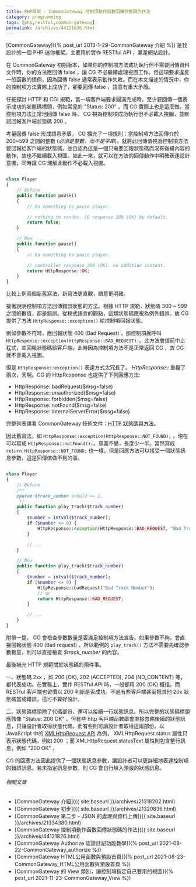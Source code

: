 ```yaml
---
title: PHP框架 - CommonGateway 控制項動作函數回傳狀態碼的作法
category: programming
tags: [php,restful,common-gateway]
permalink: /archives/44121826.html
---
```


[CommonGateway]({% post_url 2013-1-29-CommonGateway 介紹 %}) 是我設計的一個 PHP 迷你框架。主要用於實作 RESTful API ，兼差網站設計。

在 CommonGateway 初期版本，如果你的控制項方法成功執行但不需要回傳資料文件時，你的方法應回傳 false ，讓 CG 不必繼續處理視圖工作。但這項要求違反一般函數的慣例，因為回傳 false 通常表示動作失敗。而在本文描述的情況中，你的控制項方法實際上成功了，卻要回傳 false ，語意有重大矛盾。

仔細探討 HTTP 和 CGI 規範，當一項客戶端要求圓滿完成時，至少要回傳一個表示成功的狀態碼標頭，例如常見的 "Status: 200" 。而 CG 實際上也是這麼做。當控制項方法正常地回傳 false 時， CG 視為控制項成功執行但不必載入視圖，並默認回報客戶端狀態碼 200 。

<!--more-->

考量回傳 false 形成語意矛盾， CG 擴充了一項規則：當控制項方法回傳介於 200~599 之間的整數 (*必須是整數，而不是字串*)，就將此回傳值視為控制項方法要回報給客戶端的狀態碼。並且認為這是一個只需要回報狀態碼而沒有後續內容的動作，故也不繼續載入視圖。如此一來，就可以在方法的回傳動作中明確表達設計意圖，同時讓 CG 理解此動作不必載入視圖。

```php

class Player
{
    // Before
    public function pause()
    {
        // Do something to pause player.

        // nothing to render. CG response 200 (OK) by default.
        return false;
    }

    // Now
    public function pause()
    {
        // Do something to pause player.

        // controller response 200 (OK). no addition content.
        return HttpResponse::OK;
    }
}

```

比較上例兩個新舊寫法，新寫法更直觀，語意更明確。

接著說明控制項方法回傳錯誤狀態的方法。根據 HTTP 規範，狀態碼 300 ~ 599 之間的數值，都是錯誤。從程式語言的觀點，這類狀態碼應視為例外錯誤。故 CG 提供了方法 `HttpResponse::exception()` 給控制項回報狀態。

例如參數不符時，應回報狀態 400 (Bad Request) ，那控制項就呼叫 `HttpResponse::exception(HttpResponse::BAD_REQUEST);`。此方法會提前中止程式，並回報狀態碼給客戶端。此時因為控制項方法不是正常返回 CG ，故 CG 就不會載入視圖。

但是 `HttpResponse::exception()` 表達方式太冗長了。 *HttpResponse::* 重複了兩次，天啊。CG 的 HttpResponse 也提供了下列回應方法:

* HttpResponse::badRequest($msg=false)
* HttpResponse::unauthorized($msg=false)
* HttpResponse::forbidden($msg=false)
* HttpResponse::notFound($msg=false)
* HttpResponse::internalServerError($msg=false)

完整列表請看 CommonGateway 技術文件：[HTTP 狀態碼與方法](https://github.com/shirock/common-gateway-framework/blob/main/doc/status_codes.md)。

因此舊寫法，如 `HttpResponse::exception(HttpResponse::NOT_FOUND);` ，現在可以寫成 `HttpResponse::notFound();`。意義不變，長度少一半。當然寫成 `return HttpResponse::NOT_FOUND;` 也一樣。但是回應方法可以接受一個狀態訊息參數，這是回傳值做不到的事。

```php

class Player
{
    // Before
    /**
    @param $track_number should >= 1.
     */
    public function play_track($track_number)
    {
        $number = intval($track_number);
        if ($number <= 0) {
            HttpResponse::exception(HttpResponse::BAD_REQUEST, "Bad Track Number");
        }

        // ...
    }

    // Now
    public function play_track($track_number)
    {
        $number = intval($track_number);
        if ($number <= 0) {
            HttpResponse::badRequest("Bad Track Number");
            // or
            return HttpResponse::BAD_REQUEST;
        }

        // ...
    }
}

```

附帶一提， CG 會檢查參數數量是否滿足控制項方法宣告。如果參數不夠，會直接回報狀態 400 (Bad request) 。所以範例的 `play_track()` 方法不需要先確認參數數量，則可以直接檢查 <var>$track_number</var> 的內容。

最後補充 HTTP 規範關於狀態碼的兩件事。

一、狀態碼 2xx ，如 200 (OK), 202 (ACCEPTED), 204 (NO_CONTENT) 等，都代表成功。在實務上，實作 RESTful API 時，一般都用 200 (OK) 概括。而 RESTful 客戶端也習慣以 200 判斷是否成功。不過有些客戶端甚至把其他 20x 狀態碼當成錯誤，這可不算好設計。

二、狀態碼標頭除了代碼部份，還可以接續一行狀態訊息。所以完整的狀態碼標頭應該像 "Statue: 200 OK" 。但有些 http 客戶端函數庫會直接忽略後續的狀態訊息，只讓設計者取得狀態代碼。而有些則可讓設計者取得這兩部份。以 JavaScript 中的 [XMLHttpRequest API](https://developer.mozilla.org/en-US/docs/Web/API/XMLHttpRequest) 為例， XMLHttpRequest.status 屬性只表示狀態代碼，例如 200 ；而 XMLHttpRequest.statusText 屬性則包含整行訊息，例如 "200 OK" 。

CG 的回應方法因此提供了一個狀態訊息參數，讓設計者可以更詳細地表達控制項的錯誤訊息。若未指定訊息參數，則 CG 會自行填入預設的狀態訊息。

###### 相關文章

* [CommonGateway 介紹]({{ site.baseurl }}/archives/21318202.html)
* [CommonGateway 初步]({{ site.baseurl }}/archives/21320836.html)
* [CommonGateway 第二步 - JSON 的處理與資料上傳]({{ site.baseurl }}/archives/21334380.html)
* [CommonGateway 控制項動作函數回傳狀態碼的作法]({{ site.baseurl }}/archives/44121826.html)
* [CommonGateway Authorize 認證註記功能教學]({% post_url 2021-08-22-CommonGateway_authorize %})
* [CommonGateway HTML公用函數與預設首頁]({% post_url 2021-08-23-CommonGateway_HTML公用函數與預設首頁 %})
* [CommonGateway 的 View 類別，讓控制項指定自己要用的視圖]({% post_url 2021-11-23-CommonGateway_View %})

